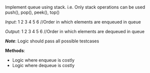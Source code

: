Implement queue using stack. i.e. Only stack operations can be used push(), pop(), peek(), top()

*Input*: 1 2 3 4 5 6 //Order in which elements are enqueued in queue

*Output*: 1 2 3 4 5 6 //Order in which elements are dequeued in queue



__*Note*__: Logic should pass all possible testcases


**Methods**:
- Logic where enqueue is costly
- Logic where dequeue is costly
